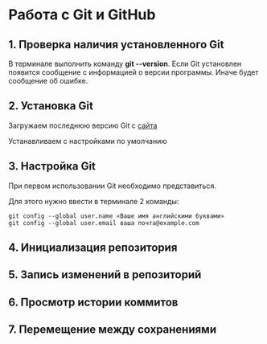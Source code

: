 # Работа с Git и GitHub

## 1. Проверка наличия установленного Git

В терминале выполнить команду **git --version**.
Если Git установлен появится сообщение с информацией о версии программы. Иначе будет сообщение об ошибке.

## 2. Установка Git

Загружаем последнюю версию Git с [сайта](https://git-scm.com/downloads)

Устанавливаем с настройками по умолчанию

## 3. Настройка Git

При первом использовании Git необходимо представиться.

Для этого нужно ввести в терминале 2 команды:

``` 
git config --global user.name «Ваше имя английскими буквами»
git config --global user.email ваша почта@example.com 
```
## 4. Инициализация репозитория
## 5. Запись изменений в репозиторий
## 6. Просмотр истории коммитов
## 7. Перемещение между сохранениями
